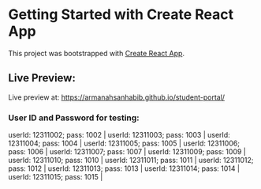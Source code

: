 # Getting Started with Create React App

This project was bootstrapped with [Create React App](https://github.com/facebook/create-react-app).

## Live Preview:

Live preview at: https://armanahsanhabib.github.io/student-portal/

### User ID and Password for testing:

userId: 12311002; pass: 1002 |
userId: 12311003; pass: 1003 |
userId: 12311004; pass: 1004 |
userId: 12311005; pass: 1005 |
userId: 12311006; pass: 1006 |
userId: 12311007; pass: 1007 |
userId: 12311009; pass: 1009 |
userId: 12311010; pass: 1010 |
userId: 12311011; pass: 1011 |
userId: 12311012; pass: 1012 |
userId: 12311013; pass: 1013 |
userId: 12311014; pass: 1014 |
userId: 12311015; pass: 1015 |
